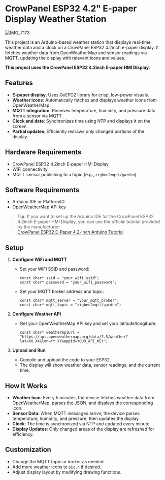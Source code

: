 # CrowPanel ESP32 4.2" E-paper Display Weather Station

![IMG_7173](https://github.com/user-attachments/assets/415caaca-9e34-4ed2-b476-34497108d246)

This project is an Arduino-based weather station that displays real-time weather data and a clock on a CrowPanel ESP32 4.2inch e-paper display. It fetches weather data from OpenWeatherMap and sensor readings via MQTT, updating the display with relevant icons and values.

**This project uses the CrowPanel ESP32 4.2inch E-paper HMI Display.**

## Features

- **E-paper display**: Uses GxEPD2 library for crisp, low-power visuals.
- **Weather icons**: Automatically fetches and displays weather icons from OpenWeatherMap.
- **MQTT integration**: Receives temperature, humidity, and pressure data from a sensor via MQTT.
- **Clock and date**: Synchronizes time using NTP and displays it on the screen.
- **Partial updates**: Efficiently redraws only changed portions of the display.

## Hardware Requirements

- CrowPanel ESP32 4.2inch E-paper HMI Display
- WiFi connectivity
- MQTT sensor publishing to a topic (e.g., `zigbee2mqtt/garden`)

## Software Requirements

- Arduino IDE or PlatformIO
- OpenWeatherMap API key

> **Tip:** If you want to set up the Arduino IDE for the CrowPanel ESP32 4.2inch E-paper HMI Display, you can use the official tutorial provided by the manufacturer:  
> [CrowPanel ESP32 E-Paper 4.2-inch Arduino Tutorial](https://www.elecrow.com/wiki/CrowPanel_ESP32_E-Paper_4.2-inch_Arduino_Tutorial.html)

## Setup

1. **Configure WiFi and MQTT**
   - Set your WiFi SSID and password:
     ```arduino
     const char* ssid = "your_wifi_ssid";
     const char* password = "your_wifi_password";
     ```
   - Set your MQTT broker address and topic:
     ```arduino
     const char* mqtt_server = "your_mqtt_broker";
     const char* mqtt_topic = "zigbee2mqtt/garden";
     ```

2. **Configure Weather API**
   - Get your OpenWeatherMap API key and set your latitude/longitude:
     ```arduino
     const char* weatherApiUrl = "https://api.openweathermap.org/data/2.5/weather?lat=XX.XX&lon=YY.YY&appid=YOUR_API_KEY";
     ```

3. **Upload and Run**
   - Compile and upload the code to your ESP32.
   - The display will show weather data, sensor readings, and the current time.

## How It Works

- **Weather Icon**: Every 5 minutes, the device fetches weather data from OpenWeatherMap, parses the JSON, and displays the corresponding icon.
- **Sensor Data**: When MQTT messages arrive, the device parses temperature, humidity, and pressure, then updates the display.
- **Clock**: The time is synchronized via NTP and updated every minute.
- **Display Updates**: Only changed areas of the display are refreshed for efficiency.


## Customization

- Change the MQTT topic or broker as needed.
- Add more weather icons to `pic.h` if desired.
- Adjust display layout by modifying drawing functions.

